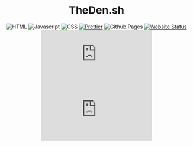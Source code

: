 <div align="center">

# TheDen.sh

</div>

<div align="center">

![HTML](https://img.shields.io/badge/HTML-%23E34F26?style=flat-square&logo=html5&logoColor=white)
![Javascript](https://img.shields.io/badge/javascript-%23F7DF1E?style=flat-square&logo=javascript&logoColor=black)
![CSS](https://img.shields.io/badge/CSS-%231572B6?style=flat-square&logo=CSS3&logoColor=white)
[![Prettier](https://img.shields.io/badge/Prettier-%23F7B93E.svg?style=flat-square&logo=prettier&logoColor=black)](https://github.com/prettier/prettier)
![Github Pages](https://img.shields.io/badge/GitHub%20Pages-%23222222?style=flat-square&logo=github&logoColor=white)
[![Website Status](https://img.shields.io/website?label=theden.sh&style=flat-square&url=https%3A%2F%2Ftheden.sh%2F)](https://theden.sh/)
![GitHub Repo stars](https://img.shields.io/github/stars/theden/theden.sh?style=flat-square&logo=github)
[![License](https://img.shields.io/github/license/theden/TheDen.sh?style=flat-square)](/LICENSE)
